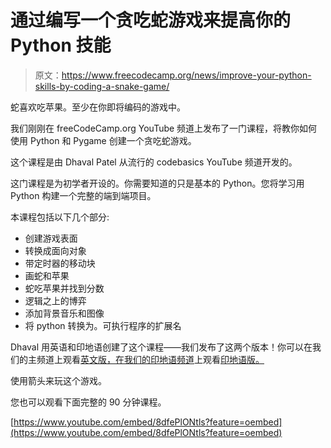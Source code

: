 # 通过编写一个贪吃蛇游戏来提高你的 Python 技能

> 原文：<https://www.freecodecamp.org/news/improve-your-python-skills-by-coding-a-snake-game/>

蛇喜欢吃苹果。至少在你即将编码的游戏中。

我们刚刚在 freeCodeCamp.org YouTube 频道上发布了一门课程，将教你如何使用 Python 和 Pygame 创建一个贪吃蛇游戏。

这个课程是由 Dhaval Patel 从流行的 codebasics YouTube 频道开发的。

这门课程是为初学者开设的。你需要知道的只是基本的 Python。您将学习用 Python 构建一个完整的端到端项目。

本课程包括以下几个部分:

*   创建游戏表面
*   转换成面向对象
*   带定时器的移动块
*   画蛇和苹果
*   蛇吃苹果并找到分数
*   逻辑之上的博弈
*   添加背景音乐和图像
*   将 python 转换为。可执行程序的扩展名

Dhaval 用英语和印地语创建了这个课程——我们发布了这两个版本！你可以在我们的主频道上观看[英文版，在我们的印地语频道](https://www.youtube.com/watch?v=8dfePlONtls)上观看[印地语版。](https://www.youtube.com/watch?v=k2zZp9Mbd8E&t=0s)

<canvas id="canvas" width="400" height="400">

使用箭头来玩这个游戏。

您也可以观看下面完整的 90 分钟课程。

[https://www.youtube.com/embed/8dfePlONtls?feature=oembed](https://www.youtube.com/embed/8dfePlONtls?feature=oembed)

</canvas>